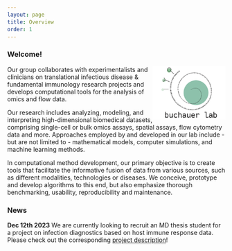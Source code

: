 ```yaml
---
layout: page
title: Overview
order: 1
---
```


### Welcome!

<img style="width:12em" src="images/buchauer_lab.png" align="right">
Our group collaborates with experimentalists and clinicians on translational infectious disease & fundamental immunology research projects and develops computational tools for the analysis of omics and flow data.  

Our research includes analyzing, modeling, and interpreting high-dimensional biomedical datasets, comprising single-cell or bulk omics assays, spatial assays, flow cytometry data and more. Approaches employed by and developed in our lab include - but are not limited to - mathematical models, computer simulations, and machine learning methods. 

In computational method development, our primary objective is to create tools that facilitate the informative fusion of data from various sources, such as different modalities, technologies or diseases. We conceive, prototype and develop algorithms to this end, but also emphasize thorough benchmarking, usability, reproducibility and maintenance.

### News
__Dec 12th 2023__
We are currently looking to recruit an MD thesis student for a project on infection diagnostics based on host immune response data. Please check out the corresponding [project description](https://libuchauer.github.io/MD23)!




